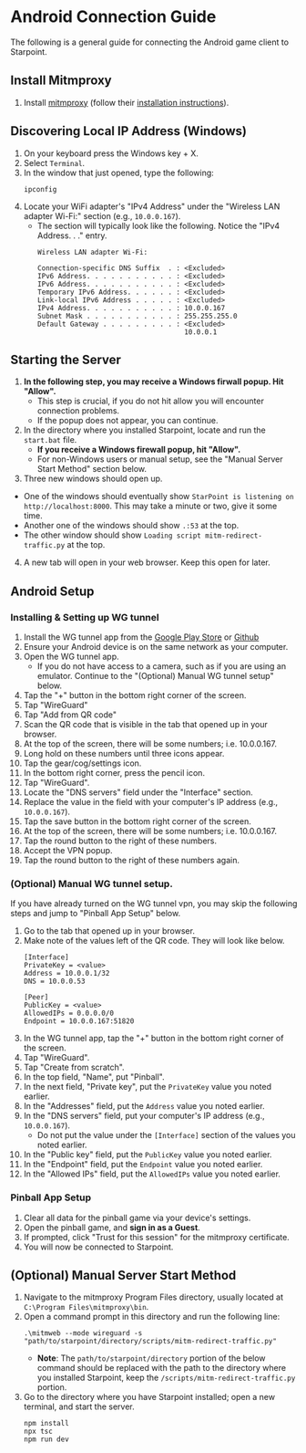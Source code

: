 # Android Connection Guide
The following is a general guide for connecting the Android game client to Starpoint.

## Install Mitmproxy
1. Install [mitmproxy](https://mitmproxy.org) (follow their [installation instructions](https://docs.mitmproxy.org/stable/overview-installation/)).

## Discovering Local IP Address (Windows)
1. On your keyboard press the Windows key + X.
2. Select ``Terminal``.
2. In the window that just opened, type the following:
   ```
   ipconfig
   ```
3. Locate your WiFi adapter's "IPv4 Address" under the "Wireless LAN adapter Wi-Fi:" section (e.g., `10.0.0.167`).
   - The section will typically look like the following. Notice the "IPv4 Address. . ." entry.
     ```
     Wireless LAN adapter Wi-Fi:
    
     Connection-specific DNS Suffix  . : <Excluded>
     IPv6 Address. . . . . . . . . . . : <Excluded>
     IPv6 Address. . . . . . . . . . . : <Excluded>
     Temporary IPv6 Address. . . . . . : <Excluded>
     Link-local IPv6 Address . . . . . : <Excluded>
     IPv4 Address. . . . . . . . . . . : 10.0.0.167
     Subnet Mask . . . . . . . . . . . : 255.255.255.0
     Default Gateway . . . . . . . . . : <Excluded>
                                         10.0.0.1
     ```

## Starting the Server
1. **In the following step, you may receive a Windows firwall popup. Hit "Allow".**
   - This step is crucial, if you do not hit allow you will encounter connection problems.
   - If the popup does not appear, you can continue.
2. In the directory where you installed Starpoint, locate and run the ``start.bat`` file.
   - **If you receive a Windows firewall popup, hit "Allow".**
   - For non-Windows users or manual setup, see the "Manual Server Start Method" section below.
3. Three new windows should open up.
  - One of the windows should eventually show ``StarPoint is listening on http://localhost:8000``. This may take a minute or two, give it some time.
  - Another one of the windows should show ``.:53`` at the top.
  - The other window should show ``Loading script mitm-redirect-traffic.py`` at the top.
4. A new tab will open in your web browser. Keep this open for later.

## Android Setup

### Installing & Setting up WG tunnel
1. Install the WG tunnel app from the [Google Play Store](https://play.google.com/store/apps/details?id=com.zaneschepke.wireguardautotunnel) or [Github](https://github.com/zaneschepke/wgtunnel/releases/tag/3.4.7)
2. Ensure your Android device is on the same network as your computer.
3. Open the WG tunnel app.
   - If you do not have access to a camera, such as if you are using an emulator. Continue to the "(Optional) Manual WG tunnel setup" below.
4. Tap the "+" button in the bottom right corner of the screen.
5. Tap "WireGuard"
6. Tap "Add from QR code"
7. Scan the QR code that is visible in the tab that opened up in your browser.
8. At the top of the screen, there will be some numbers; i.e. 10.0.0.167.
9. Long hold on these numbers until three icons appear.
10. Tap the gear/cog/settings icon.
11. In the bottom right corner, press the pencil icon.
12. Tap "WireGuard".
13. Locate the "DNS servers" field under the "Interface" section.
14. Replace the value in the field with your computer's IP address (e.g., ``10.0.0.167``).
15. Tap the save button in the bottom right corner of the screen.
16. At the top of the screen, there will be some numbers; i.e. 10.0.0.167.
17. Tap the round button to the right of these numbers.
18. Accept the VPN popup.
19. Tap the round button to the right of these numbers again.

### (Optional) Manual WG tunnel setup.
If you have already turned on the WG tunnel vpn, you may skip the following steps and jump to "Pinball App Setup" below.

1. Go to the tab that opened up in your browser.
2. Make note of the values left of the QR code. They will look like below.
   ```
   [Interface]
   PrivateKey = <value>
   Address = 10.0.0.1/32
   DNS = 10.0.0.53

   [Peer]
   PublicKey = <value>
   AllowedIPs = 0.0.0.0/0
   Endpoint = 10.0.0.167:51820
   ```
3. In the WG tunnel app, tap the "+" button in the bottom right corner of the screen.
4. Tap "WireGuard".
5. Tap "Create from scratch".
6. In the top field, "Name", put "Pinball".
7. In the next field, "Private key", put the ``PrivateKey`` value you noted earlier.
8. In the "Addresses" field, put the ``Address`` value you noted earlier.
9. In the "DNS servers" field, put your computer's IP address (e.g., ``10.0.0.167``).
   - Do not put the value under the ``[Interface]`` section of the values you noted earlier.
10. In the "Public key" field, put the ``PublicKey`` value you noted earlier.
11. In the "Endpoint" field, put the ``Endpoint`` value you noted earlier.
12. In the "Allowed IPs" field, put the ``AllowedIPs`` value you noted earlier.

### Pinball App Setup
1. Clear all data for the pinball game via your device's settings.
2. Open the pinball game, and **sign in as a Guest**.
3. If prompted, click "Trust for this session" for the mitmproxy certificate.
4. You will now be connected to Starpoint.

## (Optional) Manual Server Start Method
1. Navigate to the mitmproxy Program Files directory, usually located at ``C:\Program Files\mitmproxy\bin``.
2. Open a command prompt in this directory and run the following line:
   ```
   .\mitmweb --mode wireguard -s "path/to/starpoint/directory/scripts/mitm-redirect-traffic.py"
   ```
   - **Note**: The ``path/to/starpoint/directory`` portion of the below command should be replaced with the path to the directory where you installed Starpoint, keep the ``/scripts/mitm-redirect-traffic.py`` portion.
3. Go to the directory where you have Starpoint installed; open a new terminal, and start the server.
   ```
   npm install
   npx tsc
   npm run dev
   ```